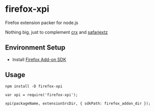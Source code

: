 # firefox-xpi

Firefox extension packer for node.js

Nothing big, just to complement [crx](https://www.npmjs.com/package/crx) and [safariextz](https://www.npmjs.com/package/safariextz)

## Environment Setup

* Install [Firefox Add-on SDK](https://developer.mozilla.org/en-US/Add-ons/SDK/Tutorials/Installation)

## Usage

```
npm install -D firefox-xpi
```

```
var xpi = require('firefox-xpi');

xpi(packageName, extensionSrcDir, { sdkPath: firefox_addon_dir });
```

